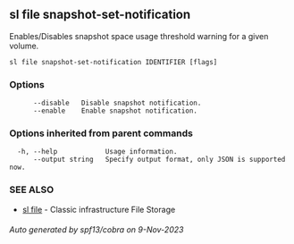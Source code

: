 ## sl file snapshot-set-notification

Enables/Disables snapshot space usage threshold warning for a given volume.

```
sl file snapshot-set-notification IDENTIFIER [flags]
```

### Options

```
      --disable   Disable snapshot notification.
      --enable    Enable snapshot notification.
```

### Options inherited from parent commands

```
  -h, --help            Usage information.
      --output string   Specify output format, only JSON is supported now.
```

### SEE ALSO

* [sl file](sl_file.md)	 - Classic infrastructure File Storage

###### Auto generated by spf13/cobra on 9-Nov-2023
